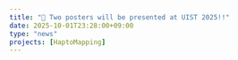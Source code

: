 ```yaml
---
title: "🎉 Two posters will be presented at UIST 2025!!"
date: 2025-10-01T23:28:00+09:00
type: "news"
projects: [HaptoMapping]
---
```

